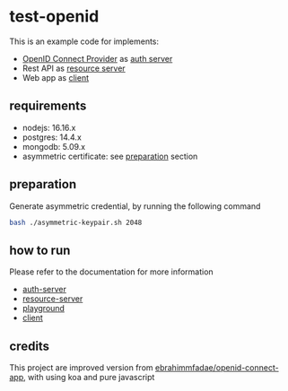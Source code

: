 # test-openid

This is an example code for implements:
- [OpenID Connect Provider](https://github.com/panva/node-oidc-provider) as [auth server](auth-server)
- Rest API as [resource server](resource-server)
- Web app as [client](web-client)

## requirements
- nodejs: 16.16.x
- postgres: 14.4.x
- mongodb: 5.09.x
- asymmetric certificate: see [preparation](#preparation) section

## preparation
Generate asymmetric credential, by running the following command
```sh
bash ./asymmetric-keypair.sh 2048
```

## how to run
Please refer to the documentation for more information
- [auth-server](auth-server/README.md)
- [resource-server](resource-server/README.md)
- [playground](playground/README.md)
- [client](web-client/README.md)

## credits
This project are improved version from [ebrahimmfadae/openid-connect-app](https://github.com/ebrahimmfadae/openid-connect-app),
with using koa and pure javascript